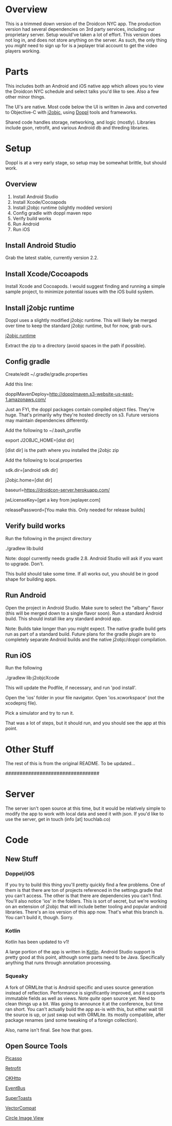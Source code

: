# Overview

This is a trimmed down version of the Droidcon NYC app. The production version had several dependencies on 3rd party services, including our proprietary server. Setup would've taken a lot of effort.
This version does not log in, and does not store anything on the server. As such, the only thing you *might* need to sign up for is a jwplayer trial account to get the video players working.

# Parts

This includes both an Android and iOS native app which allows you to view the Droidcon NYC schedule and select talks you'd like to see. Also a few other minor things.

The UI's are native. Most code below the UI is written in Java and converted to Objective-C with [j2objc](http://j2objc.org/), using [Doppl](http://doppl.co/) tools and frameworks.

Shared code handles storage, networking, and logic (mostly). Libraries include gson, retrofit, and various Android db and threding libraries.

# Setup

Doppl is at a very early stage, so setup may be somewhat brittle, but should work.

## Overview

1. Install Android Studio
2. Install Xcode/Cocoapods
3. Install j2objc runtime (slightly modded version)
4. Config gradle with doppl maven repo
5. Verify build works
6. Run Android
7. Run iOS

## Install Android Studio

Grab the latest stable, currently version 2.2.

## Install Xcode/Cocoapods

Install Xcode and Cocoapods. I would suggest finding and running a simple sample project, to minimize potential issues with the iOS build system.

## Install j2objc runtime

Doppl uses a slightly modified j2objc runtime. This will likely be merged over time to keep the standard j2objc runtime, but for now, grab ours.

[j2objc runtime](http://dopplmaven.s3-website-us-east-1.amazonaws.com/dist.zip)

Extract the zip to a directory (avoid spaces in the path if possible).

## Config gradle

Create/edit ~/.gradle/gradle.properties

Add this line:

dopplMavenDeploy=http://dopplmaven.s3-website-us-east-1.amazonaws.com/

Just an FYI, the doppl packages contain compiled object files. They're huge. That's primarily why they're hosted directly on s3.
Future versions may maintain dependencies differently.

Add the following to ~/.bash_profile

export J2OBJC_HOME=[dist dir]

[dist dir] is the path where you installed the j2objc zip

Add the following to local.properties

sdk.dir=[android sdk dir]

j2objc.home=[dist dir]

baseurl=https://droidcon-server.herokuapp.com/

jwLicenseKey=[get a key from jwplayer.com]

releasePassword=[You make this. Only needed for release builds]

## Verify build works

Run the following in the project directory

./gradlew lib:build

Note: doppl currently needs gradle 2.8. Android Studio will ask if you want to upgrade. Don't.

This build should take some time. If all works out, you should be in good shape for building apps.

## Run Android

Open the project in Android Studio. Make sure to select the "albany" flavor (this will be merged down to a single flavor soon).
  Run a standard Android build. This should install like any standard android app.

Note: Builds take longer than you might expect. The native gradle build gets run as part of a standard build. Future plans
for the gradle plugin are to completely separate Android builds and the native j2objc/doppl compilation.

## Run iOS

Run the following

./gradlew lib:j2objcXcode

This will update the Podfile, if necessary, and run 'pod install'.

Open the 'ios' folder in your file navigator. Open 'ios.xcworkspace' (not the xcodeproj file).

Pick a simulator and try to run it.

That was a lot of steps, but it should run, and you should see the app at this point.

# Other Stuff

The rest of this is from the original README. To be updated...

#################################

# Server

The server isn't open source at this time, but it would be relatively simple to modify the app to
work with local data and seed it with json.  If you'd like to use the server, get in touch (info [at] touchlab.co)

# Code

## New Stuff

### Doppel/iOS

If you try to build this thing you'll pretty quickly find a few problems.  One of them is that there are ton of projects referenced in the settings.gradle that you can't access.  The other is that there are dependencies you can't find.  You'll also notice 'ios' in the folders.  This is sort of secret, but we're working on an extension of j2objc that will include better tooling and popular android libraries.  There's an ios version of this app now.  That's what this branch is.  You can't build it, though.  Sorry.

### Kotlin

Kotlin has been updated to v1!

A large portion of the app is written in [Kotlin](http://kotlinlang.org/).  Android Studio support is pretty good at this point,
although some parts need to be Java.  Specifically anything that runs through annotation processing.

### Squeaky

A fork of ORMLite that is Android specific and uses source generation instead of reflection.  Performance
is significantly improved, and it supports immutable fields as well as views.  Note *quite* open source
yet.  Need to clean things up a bit.  Was going to announce it at the conference, but time ran short.  You can't actually build the app as-is with this, but either wait till the source is up, or just swap out with ORMLite.  Its mostly compatible, after package renames (and some tweaking of a foreign collection).

Also, name isn't final.  See how that goes.

## Open Source Tools

[Picasso](http://square.github.io/picasso/)

[Retrofit](http://square.github.io/retrofit/)

[OKHttp](http://square.github.io/okhttp/)

[EventBus](https://github.com/greenrobot/EventBus)

[SuperToasts](https://github.com/JohnPersano/SuperToasts)

[VectorCompat](https://github.com/wnafee/vector-compat)

[Circle Image View](https://github.com/hdodenhof/CircleImageView)
